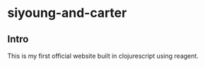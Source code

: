 # siyoung-and-carter
## Intro
This is my first official website built in clojurescript using reagent.
